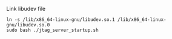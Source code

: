 Link libudev file
```
ln -s /lib/x86_64-linux-gnu/libudev.so.1 /lib/x86_64-linux-gnu/libudev.so.0
sudo bash ./jtag_server_startup.sh 
```

